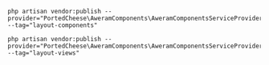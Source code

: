     php artisan vendor:publish --provider="PortedCheese\AweramComponents\AweramComponentsServiceProvider" --tag="layout-components"

    php artisan vendor:publish --provider="PortedCheese\AweramComponents\AweramComponentsServiceProvider" --tag="layout-views"
